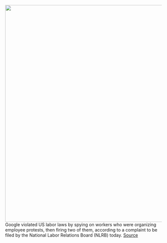 <img src='https://cdn.vox-cdn.com/thumbor/qNJ-Sfrxz51Ic9-Tiym5foZnWUU=/0x0:5275x3517/1200x800/filters:focal(2216x1337:3060x2181)/cdn.vox-cdn.com/uploads/chorus_image/image/68381037/1056016666.0.jpg' width='700px' /><br/>
Google violated US labor laws by spying on workers who were organizing employee protests, then firing two of them, according to a complaint to be filed by the National Labor Relations Board (NLRB) today.
<a href='https://www.theverge.com/2020/12/2/22047383/google-spied-workers-before-firing-lab'> Source <a/>